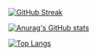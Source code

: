 [![GitHub Streak](https://streak-stats.demolab.com/?user=youngtt)](https://git.io/streak-stats)

[![Anurag's GitHub stats](https://github-readme-stats.vercel.app/api?username=youngtt&count_private=true&&hide=stars,prs,contribs)](https://github.com/anuraghazra/github-readme-stats)

[![Top Langs](https://github-readme-stats.vercel.app/api/top-langs/?username=youngtt)](https://github.com/anuraghazra/github-readme-stats)

<!--
**youngtt/youngtt** is a ✨ _special_ ✨ repository because its `README.md` (this file) appears on your GitHub profile.

Here are some ideas to get you started:

- 🔭 I’m currently working on ...
- 🌱 I’m currently learning ...
- 👯 I’m looking to collaborate on ...
- 🤔 I’m looking for help with ...
- 💬 Ask me about ...
- 📫 How to reach me: ...
- 😄 Pronouns: ...
- ⚡ Fun fact: ...
-->
